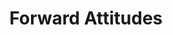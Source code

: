 ---
ee_id: '124'
site: '1'
type: '2'
long_id: 2011-118 Forward Attitudes
url: 2011-118-forward-attitudes
title: Forward Attitudes
year: '2011'
medium: 'Old Navy techno hoodie, iPod touch, clothes rack, Steely Dan mp3.  '
commission:
dims: 68 x 24 x 23 inches
pitch: ​Sound sculpture where a Steely Dan mp3 plays through ears buds on an Old Navy
  "TECHNO" hoodie.
ps:
live_url:
related:
youtube:
imgs: forward-attitudes-2011-118-full-database-ih_1.jpg
subheading:
display_year: '2011'
download:
add_credit:
add_credits:
related_code:
layout: things-i-made
---